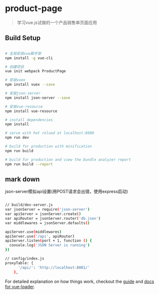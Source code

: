 # product-page

> 学习vue.js试做的一个产品销售单页面应用

## Build Setup

``` bash

# 全局安装vue脚手架
npm install -g vue-cli 

# 创建项目
vue init webpack ProductPage

# 安装vuex
npm install vuex --save

# 安装json-server
npm install json-server --save

# 安装vue-resource
npm install vue-resource

# install dependencies
npm install

# serve with hot reload at localhost:8080
npm run dev

# build for production with minification
npm run build

# build for production and view the bundle analyzer report
npm run build --report
```

## mark down

json-server模拟api设置(用POST请求会出错，使用express启动)

``` bash

// build/dev-server.js
var jsonServer = require('json-server')
var apiServer = jsonServer.create()
var apiRouter = jsonServer.router('db.json')
var middlewares = jsonServer.defaults()

apiServer.use(middlewares)
apiServer.use('/api', apiRouter)
apiServer.listen(port + 1, function () {
  console.log('JSON Server is running')
})

// config/index.js
proxyTable: {
      '/api/': 'http://localhost:8081/'
    },

```

For detailed explanation on how things work, checkout the [guide](http://vuejs-templates.github.io/webpack/) and [docs for vue-loader](http://vuejs.github.io/vue-loader).
